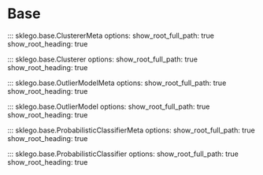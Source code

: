 # Base

::: sklego.base.ClustererMeta
    options:
        show_root_full_path: true
        show_root_heading: true

::: sklego.base.Clusterer
    options:
        show_root_full_path: true
        show_root_heading: true

::: sklego.base.OutlierModelMeta
    options:
        show_root_full_path: true
        show_root_heading: true

::: sklego.base.OutlierModel
    options:
        show_root_full_path: true
        show_root_heading: true

::: sklego.base.ProbabilisticClassifierMeta
    options:
        show_root_full_path: true
        show_root_heading: true

::: sklego.base.ProbabilisticClassifier
    options:
        show_root_full_path: true
        show_root_heading: true

